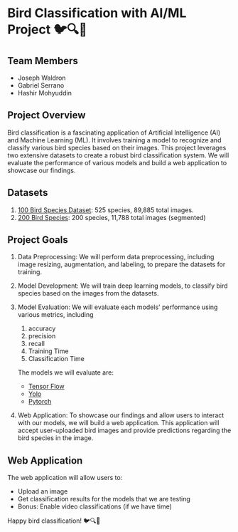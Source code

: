 # Bird Classification with AI/ML Project 🐦🔍🤖

## Team Members
* Joseph Waldron
* Gabriel Serrano
* Hashir Mohyuddin

## Project Overview

Bird classification is a fascinating application of Artificial Intelligence (AI) and Machine Learning (ML). It involves training a model to recognize and classify various bird species based on their images. This project leverages two extensive datasets to create a robust bird classification system. We will evaluate the performance of various models and build a web application to showcase our findings.

## Datasets

1. [100 Bird Species Dataset](https://www.kaggle.com/datasets/gpiosenka/100-bird-species): 525 species, 89,885 total images.
2. [200 Bird Species](https://www.kaggle.com/datasets/veeralakrishna/200-bird-species-with-11788-images): 200 species, 11,788 total images (segmented)

## Project Goals

1. Data Preprocessing: We will perform data preprocessing, including image resizing, augmentation, and labeling, to prepare the datasets for training.
2. Model Development: We will train deep learning models, to classify bird species based on the images from the datasets.
3. Model Evaluation: We will evaluate each models' performance using various metrics, including
   1. accuracy
   2. precision
   3. recall
   4. Training Time
   5. Classification Time

    The models we will evaluate are:
    * [Tensor Flow](https://www.tensorflow.org/https:/)
    * [Yolo](https://www.v7labs.com/blog/yolo-object-detectionhttps:/)
    * [Pytorch](https://pytorch.org/https:/)
4. Web Application: To showcase our findings and allow users to interact with our models, we will build a web application. This application will accept user-uploaded bird images and provide predictions regarding the bird species in the image.

## Web Application

The web application will allow users to:
* Upload an image
* Get classification results for the models that we are testing
* Bonus: Enable video classifications (if we have time)

Happy bird classification! 🐦🔍🤖
